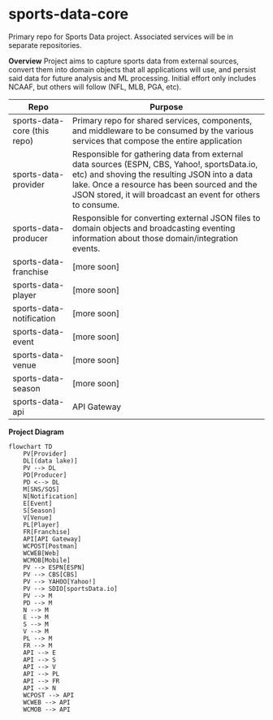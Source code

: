 
# sports-data-core
Primary repo for Sports Data project. Associated services will be in separate repositories.

**Overview**
Project aims to capture sports data from external sources, convert them into domain objects that all applications will use, and persist said data for future analysis and ML processing.  Initial effort only includes NCAAF, but others will follow (NFL, MLB, PGA, etc).

|Repo|Purpose  |
|--|--|
|sports-data-core (this repo)  | Primary repo for shared services, components, and middleware to be consumed by the various services that compose the entire application |
|sports-data-provider  |Responsible for gathering data from external data sources (ESPN, CBS, Yahoo!, sportsData.io, etc) and shoving the resulting JSON into a data lake.  Once a resource has been sourced and the JSON stored, it will broadcast an event for others to consume.|
|sports-data-producer  |Responsible for converting external JSON files to domain objects and broadcasting eventing information about those domain/integration events.|
|sports-data-franchise  |[more soon]|
|sports-data-player  |[more soon]|
|sports-data-notification  |[more soon]|
|sports-data-event  |[more soon]|
|sports-data-venue  |[more soon]|
|sports-data-season  |[more soon]|
|sports-data-api  |API Gateway|

**Project Diagram**
```mermaid
flowchart TD
    PV[Provider]
    DL[(data lake)]
    PV --> DL
    PD[Producer]
    PD <--> DL
    M[SNS/SQS]
    N[Notification]
    E[Event]
    S[Season]
    V[Venue]
    PL[Player]
    FR[Franchise]
    API[API Gateway]
    WCPOST[Postman]
    WCWEB[Web]
    WCMOB[Mobile]
    PV --> ESPN[ESPN]
    PV --> CBS[CBS]
    PV --> YAHOO[Yahoo!]
    PV --> SDIO[sportsData.io]
    PV --> M
    PD --> M
    N --> M
    E --> M
    S --> M
    V --> M
    PL --> M
    FR --> M
    API --> E
    API --> S
    API --> V
    API --> PL
    API --> FR
    API --> N
    WCPOST --> API
    WCWEB --> API
    WCMOB --> API
```

